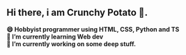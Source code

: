 ## Hi there, i am Crunchy Potato 🍟. 

**😄 Hobbyist programmer using HTML, CSS, Python and TS**  
**🌱 I’m currently learning Web dev**      
**🔭 I’m currently working on some deep stuff.**     
<!--**🔥  Check out my website at: [crunchy-potato.com](https://crunchy-potato.vercel.app/)**  -->   
<!--
**Potatooff/Potatooff** is a ✨ _special_ ✨ repository because its `README.md` (this file) appears on your GitHub profile.

Here are some ideas to get you started:

- 🔭 I’m currently working on ...
- 🌱 I’m currently learning ...
- 👯 I’m looking to collaborate on ...
- 🤔 I’m looking for help with ...
- 💬 Ask me about ...
- 📫 How to reach me: ...
- 😄 Pronouns: ...
- ⚡ Fun fact: ...
-->
